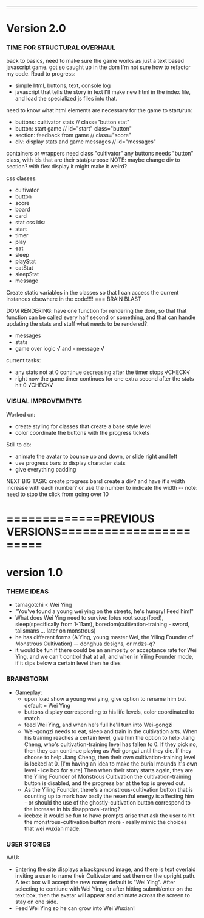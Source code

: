 ---
# Version 2.0
### TIME FOR STRUCTURAL OVERHAUL
back to basics, need to make sure the game works as just a text based javascript game. got so caught up in the dom I'm not sure how to refactor my code.
Road to progress:
- simple html, buttons, text, console log
- javascript that tells the story in text 
I'll make new html in the index file, and load the specialized js files into that.

need to know what html elements are necessary for the game to start/run:
- buttons: cultivator stats // class="button stat"
- button: start game // id="start" class="button"
- section: feedback from game // class="score"
- div: display stats and game messages // id="messages"

containers or wrappers need class "cultivator"
any buttons needs "button" class, with ids that are their stat/purpose
NOTE: maybe change div to section? with flex display it might make it weird?

css classes:
- cultivator
- button
- score
- board
- card
- stat
css ids:
- start
- timer
- play
- eat
- sleep
- playStat
- eatStat
- sleepStat
- message

Create static variables in the classes so that I can access the current instances elsewhere in the code!!!! === BRAIN BLAST

DOM RENDERING:
have one function for rendering the dom, so that that function can be called every half second or something, and that can handle updating the stats and stuff
what needs to be rendered?:
- messages
- stats
- game over logic √ and - message √

current tasks:
- any stats not at 0 continue decreasing after the timer stops √CHECK√
- right now the game timer continues for one extra second after the stats hit 0 √CHECK√

### VISUAL IMPROVEMENTS
Worked on:
- create styling for classes that create a base style level
- color coordinate the buttons with the progress tickets

Still to do:
- animate the avatar to bounce up and down, or slide right and left
- use progress bars to display character stats
- give everything padding

NEXT BIG TASK:
create progress bars!
create a div? and have it's width increase with each number? or use the number to indicate the width
-- note: need to stop the click from going over 10




# =============PREVIOUS VERSIONS=======================
# version 1.0
### THEME IDEAS
- tamagotchi < Wei Ying
- "You've found a young wei ying on the streets, he's hungry! Feed him!"
- What does Wei Ying need to survive: lotus root soup(food), sleep(specifically from 1-11am), boredom(cultivation-training - sword, talismans ... later on monstrous)
- he has different forms (A'Ying, young master Wei, the Yiling Founder of Monstrous Cultivation) -- donghua designs, or mdzs-q?
- it would be fun if there could be an animosity or acceptance rate for Wei Ying, and we can't control that at all, and when in Yiling Founder mode, if it dips below a certain level then he dies 

### BRAINSTORM
- Gameplay:
    - upon load show a young wei ying, give option to rename him but default = Wei Ying
    - buttons display corresponding to his life levels, color coordinated to match
    - feed Wei Ying, and when he's full he'll turn into Wei-gongzi 
    - Wei-gongzi needs to eat, sleep and train in the cultivation arts. When his training reaches a certain level, give him the option to help Jiang Cheng, who's cultivation-training level has fallen to 0. If they pick no, then they can continue playing as Wei-gongzi until they die. If they choose to help Jiang Cheng, then their own cultivation-training level is locked at 0. [I'm having an idea to make the burial mounds it's own level - ice box for sure] Then when their story starts again, they are the Yiling Founder of Monstrous Cultivation the cultivation-training button is disabled, and the progress bar at the top is greyed out. 
    - As the Yiling Founder, there's a monstrous-cultivation button that is counting up to mark how badly the resentful energy is affecting him - or should the use of the ghostly-cultivation button correspond to the increase in his disapproval-rating?
    - icebox: it would be fun to have prompts arise that ask the user to hit the monstrous-cultivation button more - really mimic the choices that wei wuxian made. 


### USER STORIES
AAU:
- Entering the site displays a background image, and there is text overlaid inviting a user to name their Cultivator and set them on the upright path. A text box will accept the new name; default is "Wei Ying". After selecting to contiune with Wei Ying, or after hitting submit/enter on the text box, then the avatar will appear and animate across the screen to stay on one side. 
- Feed Wei Ying so he can grow into Wei Wuxian!


